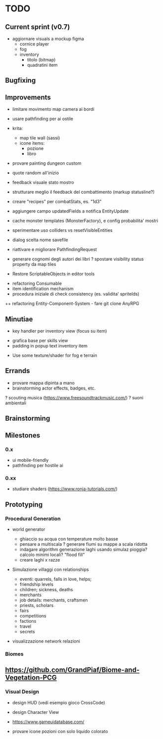 # TODO

## Current sprint (v0.7)
- aggiornare visuals a mockup figma
	- cornice player
	- fog
	+ inventory
		- titolo (bitmap)
		- quadratini item

## Bugfixing


## Improvements
- limitare movimento map camera ai bordi
- usare pathfinding per ai ostile

- krita: 
	- map tile wall (sassi) 
	- icone items:
		- pozione
		- libro

+ provare painting dungeon custom

- quote random all'inizio
- feedback visuale stato mostro
- strutturare meglio il feedback del combattimento (markup statusline?)
- creare "recipes" per combatStats, es. "1d3"
- aggiungere campo updatedFields a notifica EntityUpdate
- cache monster templates (MonsterFactory), e config probabilita' mostri

- sperimentare uso colliders vs resetVisibleEntities

- dialog scelta nome savefile

- riattivare e migliorare PathfindingRequest 
- generare cognomi degli autori dei libri
? spostare visibility status property da map tiles
- Restore ScriptableObjects in editor tools
+ refactoring Consumable
+ item identification mechanism
+ procedura iniziale di check consistency (es. validita' spriteIds)

++ refactoring Entity-Component-System
	- fare git clone AnyRPG


## Minutiae
+ key handler per inventory view (focus su item)
- grafica base per skills view
- padding in popup text inventory item
+ Use some texture/shader for fog e terrain


## Errands
- provare mappa dipinta a mano
- brainstorming actor effects, badges, etc.

? scouting musica (https://www.freesoundtrackmusic.com/)
? suoni ambientali

## Brainstorming


## Milestones



### 0.x
- ui mobile-friendly
- pathfinding per hostile ai


### 0.xx
- studiare shaders (https://www.ronja-tutorials.com/)


## Prototyping
### Procedural Generation
- world generator
	+ ghiaccio su acqua con temperature molto basse
	- pensare a multiscala
	? generare fiumi su mappe a scala ridotta
	+ indagare algorithm generazione laghi usando simulaz pioggia? calcolo minimi locali? "flood fill"
	- creare laghi
	x razze

- Simulazione villaggi con relationships
	- eventi: quarrels, falls in love, helps; 
	- friendship levels
	- children; sickness, deaths
	- merchants
	- job details: merchants, craftsmen
	- priests, scholars
	- fairs
	- competitions
	+ factions
	+ travel
	+ secrets
- visualizzazione network relazioni


### Biomes
https://github.com/GrandPiaf/Biome-and-Vegetation-PCG 
- 

### Visual Design
- design HUD (vedi esempio gioco CrossCode)
- design Character View

- https://www.gameuidatabase.com/
- provare icone pozioni con solo liquido colorato
